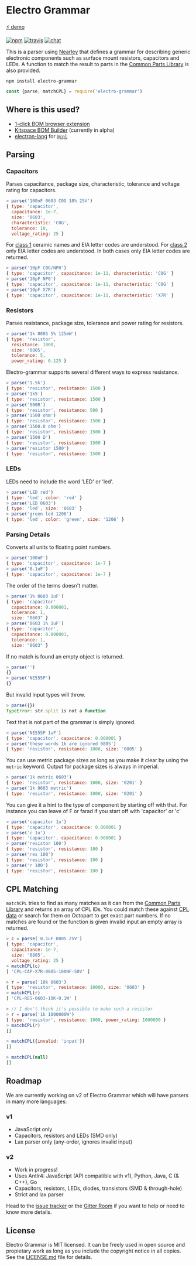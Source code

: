 # Electro Grammar

[⚡ demo](https://kitspace.github.io/electro-grammar/)

[![npm](https://img.shields.io/npm/v/electro-grammar.svg?maxAge=3600)](https://www.npmjs.com/package/electro-grammar)
[![travis][BADGE]][BUILD]
[![chat](https://badges.gitter.im/monostable/electro-grammar.svg)][CHAT]

This is a parser using [Nearley](http://nearley.js.org/) that defines a grammar for describing generic electronic components such as surface mount resistors, capacitors and LEDs.
A function to match the result to parts in the [Common Parts Library][CPL] is also provided.

```
npm install electro-grammar
```


```js
const {parse, matchCPL} = require('electro-grammar')
```

## Where is this used?

- [1-click BOM browser extension](https://1clickbom.com)
- [Kitspace BOM Builder](https://bom-builder.kitspace.org) (currently in alpha)
- [electron-lang](https://github.com/electron-lang/electron) for [`@cpl`](https://github.com/electron-lang/electron/blob/master/docs/reference.md#cpldescr)

## Parsing

### Capacitors
Parses capacitance, package size, characteristic, tolerance and voltage rating for capacitors.

```js
> parse('100nF 0603 C0G 10% 25V')
{ type: 'capacitor',
  capacitance: 1e-7,
  size: '0603',
  characteristic: 'C0G',
  tolerance: 10,
  voltage_rating: 25 }
```

For [class 1][CLASS-1] ceramic names and EIA letter codes are understood.
For [class 2][CLASS-2] only EIA letter codes are understood.
In both cases only EIA letter codes are returned.

```js
> parse('10pF C0G/NP0')
{ type: 'capacitor', capacitance: 1e-11, characteristic: 'C0G' }
> parse('10pF NP0')
{ type: 'capacitor', capacitance: 1e-11, characteristic: 'C0G' }
> parse('10pF X7R')
{ type: 'capacitor', capacitance: 1e-11, characteristic: 'X7R' }
```

### Resistors
Parses resistance, package size, tolerance and power rating for resistors.

```js
> parse('1k 0805 5% 125mW')
{ type: 'resistor',
  resistance: 1000,
  size: '0805',
  tolerance: 5,
  power_rating: 0.125 }
```

Electro-grammar supports several different ways to express resistance.

```js
> parse('1.5k')
{ type: 'resistor', resistance: 1500 }
> parse('1k5')
{ type: 'resistor', resistance: 1500 }
> parse('500R')
{ type: 'resistor', resistance: 500 }
> parse('1500 ohm')
{ type: 'resistor', resistance: 1500 }
> parse('1500.0 ohm')
{ type: 'resistor', resistance: 1500 }
> parse('1500 Ω')
{ type: 'resistor', resistance: 1500 }
> parse('resistor 1500')
{ type: 'resistor', resistance: 1500 }
```

### LEDs

LEDs need to include the word 'LED' or 'led'.

```js
> parse('LED red')
{ type: 'led', color: 'red' }
> parse('LED 0603')
{ type: 'led', size: '0603' }
> parse('green led 1206')
{ type: 'led', color: 'green', size: '1206' }
```


### Parsing Details

Converts all units to floating point numbers.

```js
> parse('100nF')
{ type: 'capacitor', capacitance: 1e-7 }
> parse('0.1uF')
{ type: 'capacitor', capacitance: 1e-7 }
```

The order of the terms doesn't matter.

```js
> parse('1% 0603 1uF')
{ type: 'capacitor'
  capacitance: 0.000001,
  tolerance: 1,
  size: "0603" }
> parse('0603 1% 1uF')
{ type: 'capacitor',
  capacitance: 0.000001,
  tolerance: 1,
  size: "0603" }
```

If no match is found an empty object is returned.

```js
> parse('')
{}
> parse('NE555P')
{}
```

But invalid input types will throw.

```js
> parse({})
TypeError: str.split is not a function
```

Text that is not part of the grammar is simply ignored.

```js
> parse('NE555P 1uF')
{ type: 'capacitor', capacitance: 0.000001 }
> parse('these words 1k are ignored 0805')
{ type: 'resistor', resistance: 1000, size: '0805' }
```

You can use metric package sizes as long as you make it clear by using the `metric` keyword.
Output for package sizes is always in imperial.

```js
> parse('1k metric 0603')
{ type: 'resistor', resistance: 1000, size: '0201' }
> parse('1k 0603 metric')
{ type: 'resistor', resistance: 1000, size: '0201' }
```

You can give it a hint to the type of component by starting off with that. For instance you can leave of F or farad if you start off with 'capacitor' or 'c'

```js
> parse('capacitor 1u')
{ type: 'capacitor', capacitance: 0.000001 }
> parse('c 1u')
{ type: 'capacitor', capacitance: 0.000001 }
> parse('resistor 100')
{ type: 'resistor', resistance: 100 }
> parse('res 100')
{ type: 'resistor', resistance: 100 }
> parse('r 100')
{ type: 'resistor', resistance: 100 }
```

## CPL Matching
`matchCPL` tries to find as many matches as it can from the [Common Parts Library][CPL] and returns an array of CPL IDs.
You could match these against [CPL data][CPL-DATA] or search for them on Octopart to get exact part numbers.
If no matches are found or the function is given invalid input an empty array is returned.

```js
> c = parse('0.1uF 0805 25V')
{ type: 'capacitor',
  capacitance: 1e-7,
  size: '0805',
  voltage_rating: 25 }
> matchCPL(c)
[ 'CPL-CAP-X7R-0805-100NF-50V' ]

> r = parse('10k 0603')
{ type: 'resistor', resistance: 10000, size: '0603' }
> matchCPL(r)
[ 'CPL-RES-0603-10K-0.1W' ]

> // I don't think it's possible to make such a resistor
> r = parse('1k 1000000W')
{ type: 'resistor', resistance: 1000, power_rating: 1000000 }
> matchCPL(r)
[]

> matchCPL({invalid: 'input'})
[]

> matchCPL(null)
[]
```

## Roadmap

We are currently working on v2 of Electro Grammar which will have parsers in many more languages:

### v1

- JavaScript only
- Capacitors, resistors and LEDs (SMD only)
- Lax parser only (any-order, ignores invalid input)

### v2

- Work in progress!
- Uses Antlr4: JavaScript (API compatible with v1), Python, Java, C (& C++), Go
- Capacitors, resistors, LEDs, diodes, transistors (SMD & through-hole)
- Strict and lax parser

Head to the [issue tracker][ISSUES] or the [Gitter Room][CHAT] if you want to help or need to know more details.

## License

Electro Grammar is MIT licensed. It can be freely used in open source and
propietary work as long as you include the copyright notice in all copies. See
the [LICENSE.md][LICENSE] file for details.

[CPL]: https://octopart.com/common-parts-library#Resistors
[CPL-DATA]: https://github.com/octopart/CPL-Data
[BADGE]: https://travis-ci.org/kitspace/electro-grammar.svg?branch=master
[BUILD]: https://travis-ci.org/kitspace/electro-grammar
[CLASS-1]: https://en.wikipedia.org/wiki/Ceramic_capacitor#Class_1_ceramic_capacitors
[CLASS-2]: https://en.wikipedia.org/wiki/Ceramic_capacitor#Class_2_ceramic_capacitors
[ISSUES]: https://github.com/kitspace/electro-grammar/issues
[CHAT]: https://gitter.im/monostable/electro-grammar
[LICENSE]: https://github.com/kitspace/electro-grammar/blob/master/LICENSE.md
